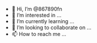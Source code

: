- 👋 Hi, I’m @867890fn
- 👀 I’m interested in ...
- 🌱 I’m currently learning ...
- 💞️ I’m looking to collaborate on ...
- 📫 How to reach me ...

<!---
867890fn/867890fn is a ✨ special ✨ repository because its `README.md` (this file) appears on your GitHub profile.
You can click the Preview link to take a look at your changes.
--->
